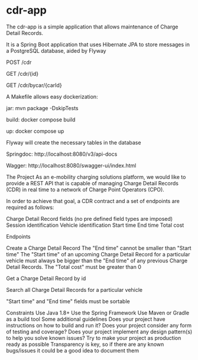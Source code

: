 # cdr-app


The cdr-app is a simple application that allows maintenance of Charge Detail Records.

It is a Spring Boot application that uses Hibernate JPA to store messages in a PostgreSQL database, aided by Flyway

POST /cdr

GET /cdr/{id}

GET /cdr/bycar/{carId}

A Makefile allows easy dockerization:

jar:
    mvn package -DskipTests

build:
    docker compose build

up:
    docker compose up

Flyway will create the necessary tables in the database

Springdoc: http://localhost:8080/v3/api-docs

Wagger: http://localhost:8080/swagger-ui/index.html

The Project
As an e-mobility charging solutions platform, we would like to provide a REST API that is capable of managing Charge Detail Records (CDR) in real time to a network of Charge Point Operators (CPO).

In order to achieve that goal, a CDR contract and a set of endpoints are required as follows:

Charge Detail Record fields (no pre defined field types are imposed)
Session identification
Vehicle identification
Start time
End time
Total cost

Endpoints

Create a Charge Detail Record
The "End time" cannot be smaller than "Start time"
The "Start time" of an upcoming Charge Detail Record for a particular vehicle must always be bigger than the "End time" of any previous Charge Detail Records.
The "Total cost" must be greater than 0

Get a Charge Detail Record by id

Search all Charge Detail Records for a particular vehicle

"Start time" and "End time" fields must be sortable

Constraints
Use Java 1.8+
Use the Spring Framework
Use Maven or Gradle as a build tool
Some additional guidelines
Does your project have instructions on how to build and run it?
Does your project consider any form of testing and coverage?
Does your project implement any design pattern(s) to help you solve known issues?
Try to make your project as production ready as possible
Transparency is key, so if there are any known bugs/issues it could be a good idea to document them
